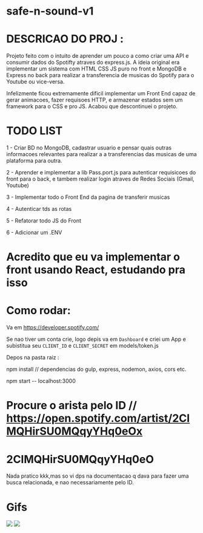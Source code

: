 # safe-n-sound-v1
# DESCRICAO DO PROJ :
Projeto feito com o intuito de aprender um pouco a como criar uma API e consumir dados do Spotifty atraves do express.js. 
A ideia original era implementar um sistema com HTML CSS JS puro no front e MongoDB e Express no back para realizar a transferencia de musicas do Spotify para o Youtube ou vice-versa.

Infelizmente ficou extremamente dificil implementar um Front End capaz de gerar animacoes, fazer requisoes HTTP, e armazenar estados sem um framework para o CSS e pro JS. Acabou que descontinuei o projeto.


# TODO LIST
1 - Criar BD no MongoDB, cadastrar usuario e pensar quais outras informacoes relevantes para realizar a a transferencias das musicas de uma plataforma para outra.

2 - Aprender e implementar a lib Pass.port.js para autenticar requisicoes do front para o back, e tambem realizar login atraves de Redes Sociais (Gmail, Youtube)

3 - Implementar todo o Front End da pagina de transferir musicas

4 - Autenticar tds as rotas

5 - Refatorar todo JS do Front

6 - Adicionar um .ENV

# Acredito que eu va implementar o front usando React, estudando pra isso

# Como rodar:
Va em https://developer.spotify.com/

Se nao tiver um conta crie, logo depis va em `Dashboard` e criei um App e subistitua seu `CLIENT_ID` e `CLIENT_SECRET` em models/token.js

Depos na pasta raiz :

npm install  // dependencias do gulp, express, nodemon, axios, cors etc.

npm start -- localhost:3000


# Procure o arista pelo ID // https://open.spotify.com/artist/2CIMQHirSU0MQqyYHq0eOx
# 2CIMQHirSU0MQqyYHq0eO
 
 Nada pratico kkk,mas so vi dps na documentacao q dava para fazer uma busca relacionada, e nao necessariamente pelo ID.
 
 # Gifs
<img src="https://media.giphy.com/media/z1yGmprNt2SShZKZev/giphy.gif">
<img src="https://media.giphy.com/media/40hFF486Xp5j4yvcZM/giphy.gif">
